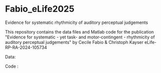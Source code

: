 # Fabio_eLife2025
Evidence for systematic  rhythmicity of auditory perceptual judgements

This repository contains the data files and Matlab code for the publication
"Evidence for systematic - yet task- and motor-contingent - rhythmicity of auditory perceptual judgements"
by Cecile Fabio & Christoph Kayser
eLife-RP-RA-2024-105734

Data:


Code :
